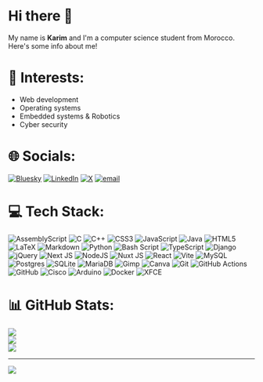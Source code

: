 # Hi there 👋

My name is **Karim** and I'm a computer science student from Morocco.<br>
Here's some info about me!

# 🌱 Interests:

- Web development
- Operating systems
- Embedded systems & Robotics
- Cyber security

# 🌐 Socials:
[![Bluesky](https://img.shields.io/badge/bluesky-0285FF?style=for-the-badge&logo=bluesky&logoColor=%23FFFFFF)](https://bsky.app/profile/0xmirak.bsky.social) [![LinkedIn](https://img.shields.io/badge/LinkedIn-%230077B5.svg?logo=linkedin&logoColor=white)](https://linkedin.com/in/ke22) [![X](https://img.shields.io/badge/X-black.svg?logo=X&logoColor=white)](https://x.com/0xmirak) [![email](https://img.shields.io/badge/Email-D14836?logo=gmail&logoColor=white)](mailto:karimelkhanoufi22@gmail.com) 

# 💻 Tech Stack:

![AssemblyScript](https://img.shields.io/badge/assembly%20script-%23000000.svg?style=for-the-badge&logo=assemblyscript&logoColor=white) ![C](https://img.shields.io/badge/c-%2300599C.svg?style=for-the-badge&logo=c&logoColor=white) ![C++](https://img.shields.io/badge/c++-%2300599C.svg?style=for-the-badge&logo=c%2B%2B&logoColor=white) ![CSS3](https://img.shields.io/badge/css3-%231572B6.svg?style=for-the-badge&logo=css3&logoColor=white) ![JavaScript](https://img.shields.io/badge/javascript-%23323330.svg?style=for-the-badge&logo=javascript&logoColor=%23F7DF1E) ![Java](https://img.shields.io/badge/java-%23ED8B00.svg?style=for-the-badge&logo=openjdk&logoColor=white) ![HTML5](https://img.shields.io/badge/html5-%23E34F26.svg?style=for-the-badge&logo=html5&logoColor=white) ![LaTeX](https://img.shields.io/badge/latex-%23008080.svg?style=for-the-badge&logo=latex&logoColor=white) ![Markdown](https://img.shields.io/badge/markdown-%23000000.svg?style=for-the-badge&logo=markdown&logoColor=white) ![Python](https://img.shields.io/badge/python-3670A0?style=for-the-badge&logo=python&logoColor=ffdd54) ![Bash Script](https://img.shields.io/badge/bash_script-%23121011.svg?style=for-the-badge&logo=gnu-bash&logoColor=white) ![TypeScript](https://img.shields.io/badge/typescript-%23007ACC.svg?style=for-the-badge&logo=typescript&logoColor=white) ![Django](https://img.shields.io/badge/django-%23092E20.svg?style=for-the-badge&logo=django&logoColor=white) ![jQuery](https://img.shields.io/badge/jquery-%230769AD.svg?style=for-the-badge&logo=jquery&logoColor=white) ![Next JS](https://img.shields.io/badge/Next-black?style=for-the-badge&logo=next.js&logoColor=white) ![NodeJS](https://img.shields.io/badge/node.js-6DA55F?style=for-the-badge&logo=node.js&logoColor=white) ![Nuxt JS](https://img.shields.io/badge/Nuxt-002E3B?style=for-the-badge&logo=nuxt.js&logoColor=#00DC82) ![React](https://img.shields.io/badge/react-%2320232a.svg?style=for-the-badge&logo=react&logoColor=%2361DAFB) ![Vite](https://img.shields.io/badge/vite-%23646CFF.svg?style=for-the-badge&logo=vite&logoColor=white) ![MySQL](https://img.shields.io/badge/mysql-4479A1.svg?style=for-the-badge&logo=mysql&logoColor=white) ![Postgres](https://img.shields.io/badge/postgres-%23316192.svg?style=for-the-badge&logo=postgresql&logoColor=white) ![SQLite](https://img.shields.io/badge/sqlite-%2307405e.svg?style=for-the-badge&logo=sqlite&logoColor=white) ![MariaDB](https://img.shields.io/badge/MariaDB-003545?style=for-the-badge&logo=mariadb&logoColor=white) ![Gimp](https://img.shields.io/badge/Gimp-657D8B?style=for-the-badge&logo=gimp&logoColor=FFFFFF) ![Canva](https://img.shields.io/badge/Canva-%2300C4CC.svg?style=for-the-badge&logo=Canva&logoColor=white) ![Git](https://img.shields.io/badge/git-%23F05033.svg?style=for-the-badge&logo=git&logoColor=white) ![GitHub Actions](https://img.shields.io/badge/github%20actions-%232671E5.svg?style=for-the-badge&logo=githubactions&logoColor=white) ![GitHub](https://img.shields.io/badge/github-%23121011.svg?style=for-the-badge&logo=github&logoColor=white) ![Cisco](https://img.shields.io/badge/cisco-%23049fd9.svg?style=for-the-badge&logo=cisco&logoColor=black) ![Arduino](https://img.shields.io/badge/-Arduino-00979D?style=for-the-badge&logo=Arduino&logoColor=white) ![Docker](https://img.shields.io/badge/docker-%230db7ed.svg?style=for-the-badge&logo=docker&logoColor=white) ![XFCE](https://img.shields.io/badge/XFCE-%232284F2.svg?style=for-the-badge&logo=xfce&logoColor=white)

# 📊 GitHub Stats:

![](https://github-readme-stats.vercel.app/api?username=karimelkh&theme=dark&hide_border=true&include_all_commits=true&count_private=true)<br/>
![](https://github-readme-streak-stats.herokuapp.com/?user=karimelkh&theme=dark&hide_border=true)<br/>
![](https://github-readme-stats.vercel.app/api/top-langs/?username=karimelkh&theme=dark&hide_border=true&include_all_commits=true&count_private=true&layout=compact)

---
[![](https://visitcount.itsvg.in/api?id=karimelkh&icon=4&color=0)](https://visitcount.itsvg.in)

<!--
# 📪 Feel free to contact me via:

- [Email](karimelkhanoufi22@gmail.com) <br>
- [LinkedIn](https://www.linkedin.com/in/ke22)

## Little profile stats

### General stats

![karimelkh's Stats](https://github-readme-stats.vercel.app/api?username=karimelkh&theme=nord&show_icons=true&hide_border=true&count_private=true)

### Straek stats

![karimelkh's Streak](https://github-readme-streak-stats.herokuapp.com/?user=karimelkh&theme=nord&hide_border=true)

### Most used languages

![karimelkh's Top Languages](https://github-readme-stats.vercel.app/api/top-langs/?username=karimelkh&theme=nord&show_icons=true&hide_border=true&layout=compact)
-->